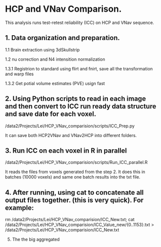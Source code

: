 # HCP and VNav Comparison.
This analysis runs test-retest reliability (ICC) on HCP and VNav sequence.

## 1. Data organization and preparation.

1.1 Brain extraction using 3dSkullstrip

1.2 nu correction and N4 intensition normalization

1.3.1 Registrion to standard using flirt and fnirt, save all the transformation and warp files

1.3.2 Get potial volume estimates (PVE) usign fast


## 2. Using Python scripts to read in each image and then convert to ICC run ready data structure and save date for each voxel.

/data2/Projects/Lei/HCP_VNav_comparision/scripts/ICC_Prep.py

It can save both HCP2VNav and VNav2HCP into different folders.

## 3. Run ICC on each voxel in R in parallel

/data2/Projects/Lei/HCP_VNav_comparision/scripts/Run_ICC_parallel.R

It reads the files from voxels generated from the step 2. It does this in batches (10000 voxels) and same one batch results into the txt file.


## 4. After running, using cat to concatenate all output files together. (this is very quick). For example:
rm /data2/Projects/Lei/HCP_VNav_comparision/ICC_New.txt; cat /data2/Projects/Lei/HCP_VNav_comparision/ICC_Value_new/{0..1153}.txt > /data2/Projects/Lei/HCP_VNav_comparision/ICC_New.txt


5. The the big aggregated 


 

